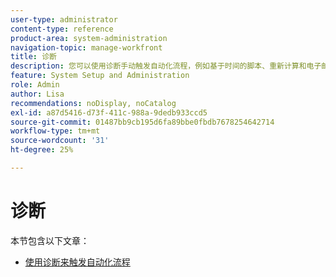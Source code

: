 ```yaml
---
user-type: administrator
content-type: reference
product-area: system-administration
navigation-topic: manage-workfront
title: 诊断
description: 您可以使用诊断手动触发自动化流程，例如基于时间的脚本、重新计算和电子邮件通知。
feature: System Setup and Administration
role: Admin
author: Lisa
recommendations: noDisplay, noCatalog
exl-id: a87d5416-d73f-411c-988a-9dedb933ccd5
source-git-commit: 01487bb9cb195d6fa89bbe0fbdb7678254642714
workflow-type: tm+mt
source-wordcount: '31'
ht-degree: 25%

---
```


# 诊断

本节包含以下文章：

* [使用诊断来触发自动化流程](../../../administration-and-setup/manage-workfront/run-diagnostics/use-diagnostics-to-trigger-automated-processes.md)
